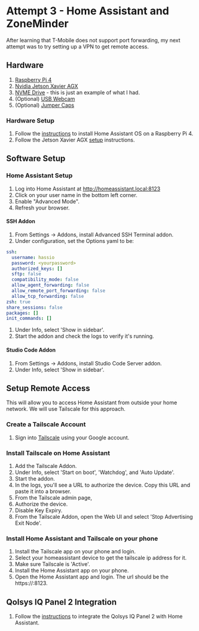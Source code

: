 # Attempt 3 - Home Assistant and ZoneMinder

After learning that T-Mobile does not support port forwarding, my next attempt was to try setting up a VPN to get remote access.

## Hardware
1. [Raspberry Pi 4](https://www.amazon.com/Raspberry-Pi-Computer-Suitable-Workstation/dp/B0899VXM8F)
1. [Nvidia Jetson Xavier AGX](https://developer.nvidia.com/embedded/jetson-agx-xavier-developer-kit)
1. [NVME Drive](https://www.amazon.com/gp/product/B08GL575DB/ref=ppx_yo_dt_b_search_asin_title?ie=UTF8&th=1) - this is just an example of what I had.
1. (Optional) [USB Webcam](https://www.amazon.com/WEDOKING-Microphone-Streaming-Computer-Portable/dp/B08HZ5GNF9) 
1. (Optional) [Jumper Caps](https://www.amazon.com/dp/B077957RN7?psc=1&ref=ppx_yo2ov_dt_b_product_details)

### Hardware Setup

1. Follow the [instructions](https://www.home-assistant.io/installation/raspberrypi) to install Home Assistant OS on a Raspberry Pi 4.
1. Follow the Jetson Xavier AGX [setup](/Nvidia%20Jetson%20Xavier%20AGX.md) instructions.

## Software Setup

### Home Assistant Setup

1. Log into Home Assistant at http://homeassistant.local:8123
1. Click on your user name in the bottom left corner.
1. Enable "Advanced Mode".
1. Refresh your browser.

#### SSH Addon

1. From Settings -> Addons, install Advanced SSH Terminal addon.
1. Under configuration, set the Options yaml to be:
```yaml
ssh:
  username: hassio
  password: <yourpassword>
  authorized_keys: []
  sftp: false
  compatibility_mode: false
  allow_agent_forwarding: false
  allow_remote_port_forwarding: false
  allow_tcp_forwarding: false
zsh: true
share_sessions: false
packages: []
init_commands: []
```
1. Under Info, select 'Show in sidebar'.
1. Start the addon and check the logs to verify it's running.

#### Studio Code Addon

1. From Settings -> Addons, install Studio Code Server addon.
1. Under Info, select 'Show in sidebar'.

## Setup Remote Access

This will allow you to access Home Assistant from outside your home network.  We will use Tailscale for this approach.

### Create a Tailscale Account

1. Sign into [Tailscale](https://login.tailscale.com/login) using your Google account.

### Install Tailscale on Home Assistant

1. Add the Tailscale Addon.
1. Under Info, select 'Start on boot', 'Watchdog', and 'Auto Update'.
1. Start the addon.
1. In the logs, you'll see a URL to authorize the device.  Copy this URL and paste it into a browser.
1. From the Tailscale admin page,
  1. Authorize the device.
  1. Disable Key Expiry.
1. From the Tailscale Addon, open the Web UI and select 'Stop Advertising Exit Node'.

### Install Home Assistant and Tailscale on your phone

1. Install the Tailscale app on your phone and login.
1. Select your homeassistant device to get the tailscale ip address for it.
1. Make sure Tailscale is 'Active'.
1. Install the Home Assistant app on your phone.
1. Open the Home Assistant app and login.  The url should be the https://<tailscaleip>:8123.

## Qolsys IQ Panel 2 Integration

1. Follow the [instructions](/Qolsys.md) to integrate the Qolsys IQ Panel 2 with Home Assistant.


